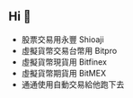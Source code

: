## Hi  👋
- 股票交易用永豐 Shioaji
- 虛擬貨幣交易台幣用 Bitpro
- 虛擬貨幣現貨用 Bitfinex
- 虛擬貨幣期貨用 BitMEX
- 通通使用自動交易給他跑下去

<!--
**newforte/newforte** is a ✨ _special_ ✨ repository because its `README.md` (this file) appears on your GitHub profile.

Here are some ideas to get you started:

- 🔭 I’m currently working on ...
- 🌱 I’m currently learning ...
- 👯 I’m looking to collaborate on ...
- 🤔 I’m looking for help with ...
- 💬 Ask me about ...
- 📫 How to reach me: ...
- 😄 Pronouns: ...
- ⚡ Fun fact: ...
-->
